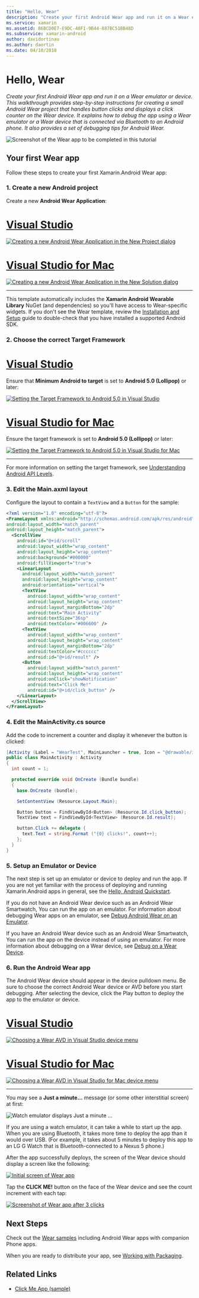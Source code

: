 ```yaml
---
title: "Hello, Wear"
description: "Create your first Android Wear app and run it on a Wear emulator or device. This walkthrough provides step-by-step instructions for creating a small Android Wear project that handles button clicks and displays a click counter on the Wear device. It explains how to debug the app using a Wear emulator or a Wear device that is connected via Bluetooth to an Android phone. It also provides a set of debugging tips for Android Wear."
ms.service: xamarin
ms.assetid: 86BCD0E7-E9DC-40F1-9B44-887BC51BB48D
ms.subservice: xamarin-android
author: davidortinau
ms.author: daortin
ms.date: 04/10/2018
---
```


# Hello, Wear

_Create your first Android Wear app and run it on a Wear emulator or device. This walkthrough provides step-by-step instructions for creating a small Android Wear project that handles button clicks and displays a click counter on the Wear device. It explains how to debug the app using a Wear emulator or a Wear device that is connected via Bluetooth to an Android phone. It also provides a set of debugging tips for Android Wear._

![Screenshot of the Wear app to be completed in this tutorial](hello-wear-images/example.png)

## Your first Wear app

Follow these steps to create your first Xamarin.Android Wear app:

### 1. Create a new Android project

Create a new **Android Wear Application**:

<!-- markdownlint-disable MD001 -->

# [Visual Studio](#tab/windows)

[![Creating a new Android Wear Application in the New Project dialog](hello-wear-images/vs/new-solution-sml.w157.png)](hello-wear-images/vs/new-solution.w157.png#lightbox)

# [Visual Studio for Mac](#tab/macos)

[![Creating a new Android Wear Application in the New Solution dialog](hello-wear-images/xs/new-solution-sml.png)](hello-wear-images/xs/new-solution.png#lightbox)

-----

This template automatically includes the **Xamarin Android Wearable 
Library** NuGet (and dependencies) so you'll have access to 
Wear-specific widgets. If you don't see the Wear template, review the 
[Installation and Setup](~/android/wear/get-started/installation.md) guide to 
double-check that you have installed a supported Android SDK. 

### 2. Choose the correct **Target Framework**

# [Visual Studio](#tab/windows)

Ensure that **Minimum Android to target** is set to **Android 5.0 
(Lollipop)** or later: 

[![Setting the Target Framework to Android 5.0 in Visual Studio](hello-wear-images/vs/target-framework-sml.png)](hello-wear-images/vs/target-framework.png#lightbox)

# [Visual Studio for Mac](#tab/macos)

Ensure the target framework is set to **Android 5.0 (Lollipop)** or later:

[![Setting the Target Framework to Android 5.0 in Visual Studio for Mac](hello-wear-images/xs/target-framework-sml.png)](hello-wear-images/xs/target-framework.png#lightbox)

-----

For more information on setting the target framework, see
[Understanding Android API Levels](~/android/app-fundamentals/android-api-levels.md).

### 3. Edit the **Main.axml** layout

Configure the layout to contain a `TextView` and a `Button` for the 
sample: 

```xml
<?xml version="1.0" encoding="utf-8"?>
<FrameLayout xmlns:android="http://schemas.android.com/apk/res/android"
android:layout_width="match_parent"
android:layout_height="match_parent">
  <ScrollView
    android:id="@+id/scroll"
    android:layout_width="wrap_content"
    android:layout_height="wrap_content"
    android:background="#000000"
    android:fillViewport="true">
    <LinearLayout
      android:layout_width="match_parent"
      android:layout_height="wrap_content"
      android:orientation="vertical">
      <TextView
        android:layout_width="wrap_content"
        android:layout_height="wrap_content"
        android:layout_marginBottom="2dp"
        android:text="Main Activity"
        android:textSize="36sp"
        android:textColor="#006600" />
      <TextView
        android:layout_width="wrap_content"
        android:layout_height="wrap_content"
        android:layout_marginBottom="2dp"
        android:textColor="#cccccc"
        android:id="@+id/result" />
      <Button
        android:layout_width="match_parent"
        android:layout_height="wrap_content"
        android:onClick="showNotification"
        android:text="Click Me!"
        android:id="@+id/click_button" />
    </LinearLayout>
  </ScrollView>
</FrameLayout>
```

### 4. Edit the **MainActivity.cs** source

Add the code to increment a counter and display it whenever the button 
is clicked: 

```csharp
[Activity (Label = "WearTest", MainLauncher = true, Icon = "@drawable/icon")]
public class MainActivity : Activity
{
  int count = 1;

  protected override void OnCreate (Bundle bundle)
  {
    base.OnCreate (bundle);

    SetContentView (Resource.Layout.Main);

    Button button = FindViewById<Button> (Resource.Id.click_button);
    TextView text = FindViewById<TextView> (Resource.Id.result);

    button.Click += delegate {
      text.Text = string.Format ("{0} clicks!", count++);
    };
  }
}
```

### 5. Setup an Emulator or Device

The next step is set up an emulator or device to deploy and run the
app. If you are not yet familiar with the process of deploying and
running Xamarin.Android apps in general, see the
[Hello, Android Quickstart](~/android/get-started/hello-android/hello-android-quickstart.md).

If you do not have an Android Wear device such as an Android Wear
Smartwatch, You can run the app on an emulator. For information about
debugging Wear apps on an emulator, see
[Debug Android Wear on an Emulator](~/android/wear/deploy-test/debug-on-emulator.md).

If you have an Android Wear device such as an Android Wear Smartwatch, 
You can run the app on the device instead of using an emulator. For
more information about debugging on a Wear device,
see [Debug on a Wear Device](~/android/wear/deploy-test/debug-on-device.md).

### 6. Run the Android Wear app

The Android Wear device should appear in the device pulldown menu. Be
sure to choose the correct Android Wear device or AVD before you start
debugging. After selecting the device, click the Play button to
deploy the app to the emulator or device.

# [Visual Studio](#tab/windows)

[![Choosing a Wear AVD in Visual Studio device menu](hello-wear-images/vs/choose-wear-sim.png)](hello-wear-images/vs/choose-wear-sim.png#lightbox)

# [Visual Studio for Mac](#tab/macos)

[![Choosing a Wear AVD in Visual Studio for Mac device menu](hello-wear-images/xs/choose-wear-sim.png)](hello-wear-images/xs/choose-wear-sim.png#lightbox)

-----

You may see a **Just a minute...** message (or some other interstitial
screen) at first: 

![Watch emulator displays Just a minute ...](hello-wear-images/please-wait.png)

If you are using a watch emulator, it can take a while to start up the
app. When you are using Bluetooth, it takes more time to deploy the app
than it would over USB. (For example, it takes about 5 minutes to
deploy this app to an LG G Watch that is Bluetooth-connected to a Nexus
5 phone.)

After the app successfully deploys, the screen of the Wear device
should display a screen like the following:

[![Initial screen of Wear app](hello-wear-images/mainactivity-screen.png)](hello-wear-images/mainactivity-screen.png#lightbox)

Tap the **CLICK ME!** button on the face of the Wear device and
see the count increment with each tap:

[![Screenshot of Wear app after 3 clicks](hello-wear-images/mainactivity-counts.png)](hello-wear-images/mainactivity-counts.png#lightbox)

## Next Steps

Check out the [Wear samples](/samples/browse/?products=xamarin&term=Xamarin.Android%2bwear) including
Android Wear apps with companion Phone apps.

When you are ready to distribute your app, see
[Working with Packaging](~/android/wear/deploy-test/packaging.md).

## Related Links

- [Click Me App (sample)](/samples/xamarin/monodroid-samples/wear-weartest)